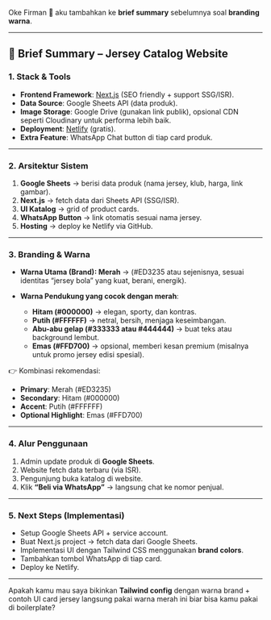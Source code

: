 Oke Firman 🙌 aku tambahkan ke **brief summary** sebelumnya soal **branding warna**.

---

## 📝 Brief Summary – Jersey Catalog Website

### 1. **Stack & Tools**

* **Frontend Framework**: [Next.js](https://nextjs.org/) (SEO friendly + support SSG/ISR).
* **Data Source**: Google Sheets API (data produk).
* **Image Storage**: Google Drive (gunakan link publik), opsional CDN seperti Cloudinary untuk performa lebih baik.
* **Deployment**: [Netlify](https://www.netlify.com/) (gratis).
* **Extra Feature**: WhatsApp Chat button di tiap card produk.

---

### 2. **Arsitektur Sistem**

1. **Google Sheets** → berisi data produk (nama jersey, klub, harga, link gambar).
2. **Next.js** → fetch data dari Sheets API (SSG/ISR).
3. **UI Katalog** → grid of product cards.
4. **WhatsApp Button** → link otomatis sesuai nama jersey.
5. **Hosting** → deploy ke Netlify via GitHub.

---

### 3. **Branding & Warna**

* **Warna Utama (Brand): Merah** → (#ED3235 atau sejenisnya, sesuai identitas “jersey bola” yang kuat, berani, energik).
* **Warna Pendukung yang cocok dengan merah**:

  * **Hitam (#000000)** → elegan, sporty, dan kontras.
  * **Putih (#FFFFFF)** → netral, bersih, menjaga keseimbangan.
  * **Abu-abu gelap (#333333 atau #444444)** → buat teks atau background lembut.
  * **Emas (#FFD700)** → opsional, memberi kesan premium (misalnya untuk promo jersey edisi spesial).

👉 Kombinasi rekomendasi:

* **Primary**: Merah (#ED3235)
* **Secondary**: Hitam (#000000)
* **Accent**: Putih (#FFFFFF)
* **Optional Highlight**: Emas (#FFD700)

---

### 4. **Alur Penggunaan**

1. Admin update produk di **Google Sheets**.
2. Website fetch data terbaru (via ISR).
3. Pengunjung buka katalog di website.
4. Klik **“Beli via WhatsApp”** → langsung chat ke nomor penjual.

---

### 5. **Next Steps (Implementasi)**

* Setup Google Sheets API + service account.
* Buat Next.js project → fetch data dari Google Sheets.
* Implementasi UI dengan Tailwind CSS menggunakan **brand colors**.
* Tambahkan tombol WhatsApp di tiap card.
* Deploy ke Netlify.

---

Apakah kamu mau saya bikinkan **Tailwind config** dengan warna brand + contoh UI card jersey langsung pakai warna merah ini biar bisa kamu pakai di boilerplate?
